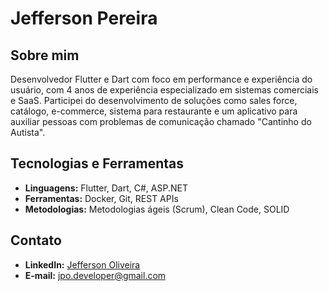 # Jefferson Pereira

## Sobre mim
Desenvolvedor Flutter e Dart com foco em performance e experiência do usuário, com 4 anos de experiência especializado em sistemas comerciais e SaaS. Participei do desenvolvimento de soluções como sales force, catálogo, e-commerce, sistema para restaurante e um aplicativo para auxiliar pessoas com problemas de comunicação chamado "Cantinho do Autista".

## Tecnologias e Ferramentas
- **Linguagens:** Flutter, Dart, C#, ASP.NET
- **Ferramentas:** Docker, Git, REST APIs
- **Metodologias:** Metodologias ágeis (Scrum), Clean Code, SOLID

## Contato
- **LinkedIn:** [Jefferson Oliveira](https://www.linkedin.com/in/jefferson-oliveira-780a191b6/)
- **E-mail:** jpo.developer@gmail.com
